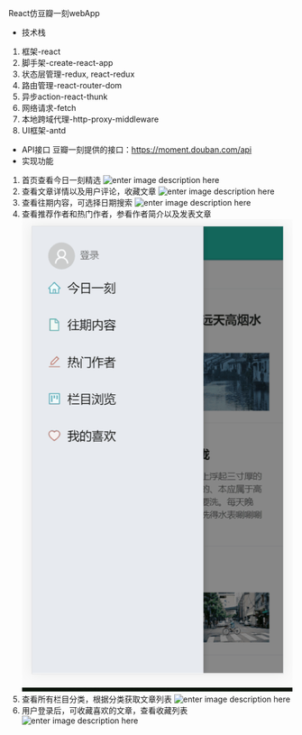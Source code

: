 React仿豆瓣一刻webApp

- 技术栈

1. 框架-react
2. 脚手架-create-react-app
3. 状态层管理-redux, react-redux
4. 路由管理-react-router-dom
5. 异步action-react-thunk
6. 网络请求-fetch
7. 本地跨域代理-http-proxy-middleware 
8. UI框架-antd

- API接口
  豆瓣一刻提供的接口：https://moment.douban.com/api 
- 实现功能

1. 首页查看今日一刻精选
![enter image description here](https://github.com/Yoloone/oneMoment/blob/master/img/m1.gif)
2. 查看文章详情以及用户评论，收藏文章
![enter image description here](https://github.com/Yoloone/oneMoment/blob/master/img/m3.gif)
3. 查看往期内容，可选择日期搜索
![enter image description here](https://github.com/Yoloone/oneMoment/blob/master/img/m2.gif)
4. 查看推荐作者和热门作者，参看作者简介以及发表文章
![enter image description here](https://github.com/Yoloone/oneMoment/blob/master/img/m4.gif)
5. 查看所有栏目分类，根据分类获取文章列表
![enter image description here](https://github.com/Yoloone/oneMoment/blob/master/img/m5.gif)
6. 用户登录后，可收藏喜欢的文章，查看收藏列表
![enter image description here](https://github.com/Yoloone/oneMoment/blob/master/img/m6.gif)
